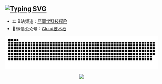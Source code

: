 [![Typing SVG](https://readme-typing-svg.demolab.com?font=Fira+Code&size=50&pause=1000&width=1000&height=100&lines=Hi+there%F0%9F%91%8B%2C+%E6%AC%A2%E8%BF%8E%E6%9D%A5%E5%88%B0%E6%88%91%E7%9A%84%E4%B8%BB%E9%A1%B5(%E2%80%BE%E2%97%A1%E2%97%9D))](https://git.io/typing-svg)
---
- 🎞 B站频道：[严同学科技探险](https://space.bilibili.com/242066560)
- 📝 微信公众号：[Cloud技术栈](https://mp.weixin.qq.com/mp/profile_ext?action=home&__biz=MzAwODg0MDQ3OA==#wechat_redirect)

![](https://raw.githubusercontent.com/iCloudBot/iCloudBot/output/github-contribution-grid-snake-dark.svg)

<p align="center">
  <a href="https://skillicons.dev">
    <img src="https://skillicons.dev/icons?i=linux,windows,kubernetes,docker,py,jenkins,git,prometheus,stackoverflow,vscode,nginx,mysql,aws,azure,cloudflare" />
  </a>
</p>
